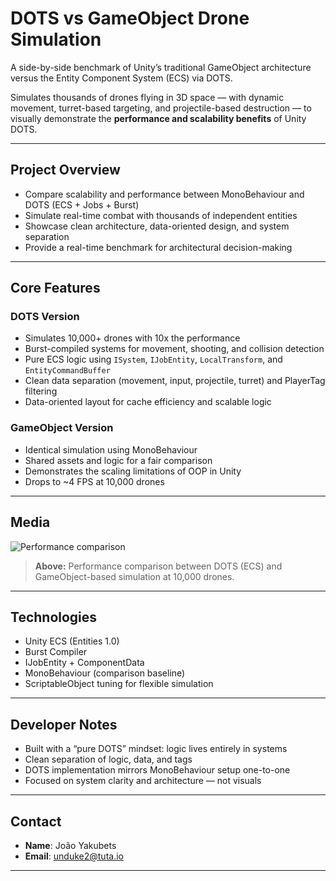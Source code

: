 # DOTS vs GameObject Drone Simulation

A side-by-side benchmark of Unity’s traditional GameObject architecture versus the Entity Component System (ECS) via DOTS.

Simulates thousands of drones flying in 3D space — with dynamic movement, turret-based targeting, and projectile-based destruction — to visually demonstrate the **performance and scalability benefits** of Unity DOTS.

---

## **Project Overview**
- Compare scalability and performance between MonoBehaviour and DOTS (ECS + Jobs + Burst)
- Simulate real-time combat with thousands of independent entities
- Showcase clean architecture, data-oriented design, and system separation
- Provide a real-time benchmark for architectural decision-making

---

## **Core Features**

### **DOTS Version**
- Simulates 10,000+ drones with 10x the performance
- Burst-compiled systems for movement, shooting, and collision detection
- Pure ECS logic using `ISystem`, `IJobEntity`, `LocalTransform`, and `EntityCommandBuffer`
- Clean data separation (movement, input, projectile, turret) and PlayerTag filtering
- Data-oriented layout for cache efficiency and scalable logic

### **GameObject Version**
- Identical simulation using MonoBehaviour
- Shared assets and logic for a fair comparison
- Demonstrates the scaling limitations of OOP in Unity
- Drops to ~4 FPS at 10,000 drones

---

## **Media**
![Performance comparison](https://i.imgur.com/r4z2DBv.jpeg)

> **Above:** Performance comparison between DOTS (ECS) and GameObject-based simulation at 10,000 drones.

---

## **Technologies**
- Unity ECS (Entities 1.0)
- Burst Compiler
- IJobEntity + ComponentData
- MonoBehaviour (comparison baseline)
- ScriptableObject tuning for flexible simulation

---

## **Developer Notes**
- Built with a “pure DOTS” mindset: logic lives entirely in systems
- Clean separation of logic, data, and tags
- DOTS implementation mirrors MonoBehaviour setup one-to-one
- Focused on system clarity and architecture — not visuals

---

## Contact

- **Name**: João Yakubets  
- **Email**: unduke2@tuta.io

---

